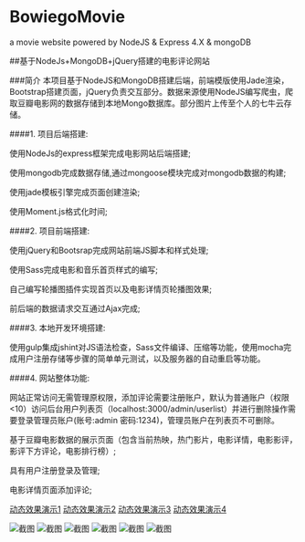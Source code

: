 # BowiegoMovie
a movie website powered by NodeJS &amp; Express 4.X &amp; mongoDB


##基于NodeJs+MongoDB+jQuery搭建的电影评论网站

###简介
本项目基于NodeJS和MongoDB搭建后端，前端模版使用Jade渲染，Bootstrap搭建页面，jQuery负责交互部分。数据来源使用NodeJS编写爬虫，爬取豆瓣电影网的数据存储到本地Mongo数据库。部分图片上传至个人的七牛云存储。

####1. 项目后端搭建:

使用NodeJs的express框架完成电影网站后端搭建;

使用mongodb完成数据存储,通过mongoose模块完成对mongodb数据的构建;

使用jade模板引擎完成页面创建渲染;

使用Moment.js格式化时间;

####2. 项目前端搭建:

使用jQuery和Bootsrap完成网站前端JS脚本和样式处理;

使用Sass完成电影和音乐首页样式的编写;

自己编写轮播图插件实现首页以及电影详情页轮播图效果;

前后端的数据请求交互通过Ajax完成;

####3. 本地开发环境搭建:

使用gulp集成jshint对JS语法检查，Sass文件编译、压缩等功能，使用mocha完成用户注册存储等步骤的简单单元测试，以及服务器的自动重启等功能。

####4. 网站整体功能:

网站正常访问无需管理原权限，添加评论需要注册账户，默认为普通账户（权限<10）访问后台用户列表页（localhost:3000/admin/userlist）并进行删除操作需要登录管理员账户(账号:admin 密码:1234)，管理员账户在列表页不可删除。

基于豆瓣电影数据的展示页面（包含当前热映，热门影片，电影详情，电影影评，影评下方评论，电影排行榜）;

具有用户注册登录及管理;

电影详情页面添加评论;

[动态效果演示1](http://o9kkuebr4.bkt.clouddn.com/bowMovie/GIF1.gif)
[动态效果演示2](http://o9kkuebr4.bkt.clouddn.com/bowMovie/GIF2.gif)
[动态效果演示3](http://o9kkuebr4.bkt.clouddn.com/bowMovie/GIF3.gif)
[动态效果演示4](http://o9kkuebr4.bkt.clouddn.com/bowMovie/GIF4.gif)

![截图](http://o9kkuebr4.bkt.clouddn.com/bowMovie/screenshotFireShot%20Capture%2011%20-%20bowMovie%20%E9%A6%96%E9%A1%B5%20-%20http___localhost_3000_.png?imageView/2/w/600/q/40)
![截图](http://o9kkuebr4.bkt.clouddn.com/bowMovie/screenshotFireShot%20Capture%20021%20-%20bowMovie%20%E9%A6%96%E9%A1%B5%20-%20http___localhost_3000_.jpg?imageView/2/w/600/q/40)
![截图](http://o9kkuebr4.bkt.clouddn.com/bowMovie/screenshotFireShot%20Capture%2012%20-%20%20-%20http___localhost_3000_movie_22939161.png?imageView/2/w/600/q/40)
![截图](http://o9kkuebr4.bkt.clouddn.com/bowMovie/screenshotFireShot%20Capture%20017%20-%20%20-%20http___localhost_3000_chart.jpg?imageView/2/w/600/q/40)
![截图](http://o9kkuebr4.bkt.clouddn.com/bowMovie/screenshotFireShot%20Capture%20023%20-%20%20-%20http___localhost_3000_review_8100856.jpg?imageView/2/w/600/q/40)
![截图](http://o9kkuebr4.bkt.clouddn.com/bowMovie/screenshotFireShot%20Capture%20025%20-%20%20-%20http___localhost_3000_review_8100856.jpg?imageView/2/w/600/q/40)


